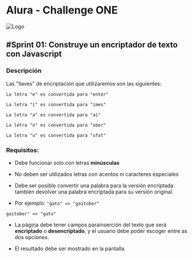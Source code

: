 # Alura - Challenge ONE 

![Logo](alura-challenge.png)

## #Sprint 01: Construye un encriptador de texto con Javascript


### Descripción
Las "llaves" de encriptación que utilizaremos son las siguientes:

`La letra "e" es convertida para "enter"`

`La letra "i" es convertida para "imes"`

`La letra "a" es convertida para "ai"`

`La letra "o" es convertida para "ober"`

`La letra "u" es convertida para "ufat"`

### Requisitos:

- Debe funcionar solo con letras **minúsculas**

- No deben ser utilizados letras con acentos ni caracteres especiales

- Debe ser posible convertir una palabra para la versión encriptada también devolver una palabra encriptada para su versión original.

- Por ejemplo:
`"gato" => "gaitober"`

`gaitober" => "gato"`

- La página debe tener campos parainserción del texto que será **encriptado** o **desencriptado**, y el usuario debe poder escoger entre as dos opciones.

- El resultado debe ser mostrado en la pantalla.